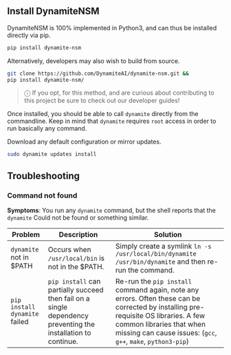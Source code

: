 ## Install DynamiteNSM
DynamiteNSM is 100% implemented in Python3, and can thus be installed directly via pip.

```bash
pip install dynamite-nsm
```

Alternatively, developers may also wish to build from source.

```bash
git clone https://github.com/DynamiteAI/dynamite-nsm.git && 
pip install dynamite-nsm/
```

> ⓘ If you opt, for this method, and are curious about contributing to this project be sure to check out our 
developer guides!

Once installed, you should be able to call `dynamite` directly from the commandline. 
Keep in mind that `dynamite` requires `root` access in order to run basically any command.

Download any default configuration or mirror updates.
```bash
sudo dynamite updates install
```

## Troubleshooting

### Command not found

**Symptoms**: You run any `dynamite` command, but the shell reports that the `dynamite` Could not be found or something similar.

| Problem                       | Description                                                                                                   | Solution                                                                                                                                                                                                                       |
|-------------------------------|---------------------------------------------------------------------------------------------------------------|--------------------------------------------------------------------------------------------------------------------------------------------------------------------------------------------------------------------------------|
| `dynamite` not in $PATH       | Occurs when `/usr/local/bin` is not in the $PATH.                                                             | Simply create a symlink `ln -s /usr/local/bin/dynamite /usr/bin/dynamite` and then re-run the command.                                                                                                                         |
| `pip install dynamite` failed | `pip install` can partially succeed then fail on a single dependency preventing the installation to continue. | Re-run the `pip install` command again, note any errors. Often these can be corrected by installing pre-requisite OS libraries. A few common libraries that when missing can cause issues: (`gcc`, `g++`, `make`, `python3-pip`) |
